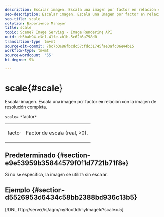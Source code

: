 ```yaml
---
description: Escalar imagen. Escala una imagen por factor en relación con la imagen de resolución completa.
seo-description: Escalar imagen. Escala una imagen por factor en relación con la imagen de resolución completa.
seo-title: scale
solution: Experience Manager
title: scale
topic: Scene7 Image Serving - Image Rendering API
uuid: db5bab94-e5c1-41fe-ab1b-5c62b6a798d0
translation-type: tm+mt
source-git-commit: 7bc7b3a86fbcdc57cfdc31745fae3afc06e44b15
workflow-type: tm+mt
source-wordcount: '55'
ht-degree: 9%

---
```



# scale{#scale}

Escalar imagen. Escala una imagen por factor en relación con la imagen de resolución completa.

`scale= *`factor`*`

<table id="simpletable_AC0974B79E064BA99C1F76461BDE808A"> 
 <tr class="strow"> 
  <td class="stentry"> <p><span class="codeph"> <span class="varname"> factor</span></span> </p> </td> 
  <td class="stentry"> <p>Factor de escala (real, &gt;0). </p></td> 
 </tr> 
</table>

## Predeterminado {#section-e9e53959b35844579f0f1d7721b71f8e}

Si no se especifica, la imagen se utiliza sin escalar.

## Ejemplo {#section-d5526953d6434c58bb2388bd936c13b5}

[!DNL http://server/is/agm/myRootId/myImageId?scale=.5]
